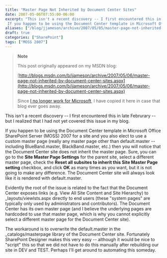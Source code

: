 ```yaml
---
title: "Master Page Not Inherited by Document Center Sites"
date: 2007-05-06T07:55:00-06:00
excerpt: "This isn't a recent discovery -- I first encountered this in late Februrary -- but I realized that I had not yet covered this issue in my blog. 
 If you happen to be using the Document Center template in Microsoft Office SharePoint Server (MOSS) 2007..."
aliases: ["/blog/jjameson/archive/2007/05/05/master-page-not-inherited-by-document-center-sites.aspx", "/blog/jjameson/archive/2007/05/06/master-page-not-inherited-by-document-center-sites.aspx"]
draft: true
categories: ["SharePoint"]
tags: ["MOSS 2007"]
---
```


> **Note**
>
> This post originally appeared on my MSDN blog:
>
> [http://blogs.msdn.com/b/jjameson/archive/2007/05/06/master-page-not-inherited-by-document-center-sites.aspx](http://blogs.msdn.com/b/jjameson/archive/2007/05/06/master-page-not-inherited-by-document-center-sites.aspx)
>
> Since 			[I no longer work for Microsoft](/blog/jjameson/2011/09/02/last-day-with-microsoft), I have copied it here in case that  			blog ever goes away.

This isn't a recent discovery -- I first encountered this in late Februrary  	-- but I realized that I had not yet covered this issue in my blog.

If you happen to be using the Document Center template in Microsoft Office  	SharePoint Server (MOSS) 2007 for a site and you also elect to use a custom  	master page (really any master page other than default.master -- including BlueBand.master,  	BlackBand.master, etc.) then you will notice that the Document Center site does  	not inherit the master page. Sure, you can go to the **Site Master Page
Settings** for the parent site, select a different master page, check  	the **Reset all subsites to inherit this Site Master Page setting**  	checkbox, and click **OK** as many times as you want, but it is  	not going to make any difference. The Document Center site will always look  	like it is rendered with default.master.

Evidently the root of the issue is related to the fact that the Document  	Center exposes links (e.g. View All Site Content and Site Hierarchy) to \_layouts/viewlsts.aspx  	directly to end users (these "system pages" are typically only used by administrators  	and contributors). The Document Center has its own master page (and I believe  	the underlying pages are hardcoded to use that master page, which is why you  	cannot explicitly select a different master page for the Document Center site).

The workaround is to overwrite the default.master in the \_catalogs/masterpage  	library of the Document Center site. Fortunately SharePoint Designer makes this  	very easy -- although it would be nice to "script" this so that we did not have  	to do this manually after rebuilding our site in DEV and TEST. Perhaps I'll  	get around to automating this someday.

